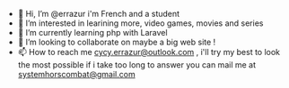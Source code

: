 - 👋 Hi, I’m @errazur i'm French and a student
- 👀 I’m interested in learining more, video games, movies and series
- 🌱 I’m currently learning php with Laravel
- 💞️ I’m looking to collaborate on maybe a big web site !
- 📫 How to reach me cycy.errazur@outlook.com , i'll try my best to look the most possible if i take too long to answer you can mail me at systemhorscombat@gmail.com

<!---
errazur/errazur is a ✨ special ✨ repository because its `README.md` (this file) appears on your GitHub profile.
You can click the Preview link to take a look at your changes.
--->
